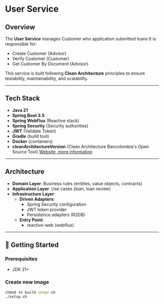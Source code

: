 # User Service

## Overview
The **User Service** manages Customer who application submitted loans
It is responsible for:
- Create Customer (Advisor)
- Verify Customer (Customer)
- Get Customer By Document (Advisor)

This service is built following **Clean Architecture** principles to ensure testability, maintainability, and scalability.

---

## Tech Stack
- **Java 21**
- **Spring Boot 3.5**
- **Spring WebFlux** (Reactive stack)
- **Spring Security** (Security authorities)
- **JWT** (Validate Token)
- **Gradle** (build tool)
- **Docker** (containers)
- **cleanArchitectureVersion** (Clean Architecture Bancolombia's Open Source Tool) [Website, more information](https://bancolombia.github.io/scaffold-clean-architecture/docs/intro/)

---

## Architecture
- **Domain Layer**: Business rules (entities, value objects, contracts)
- **Application Layer**: Use cases (loan, loan review)
- **Infrastructure Layer**:
    - **Driven Adapters**:
        - Spring Security configuration
        - JWT token provider
        - Persistence adapters (R2DB)
    - **Entry Point**:
        - reactive-web (webflux)

---

## 🚀 Getting Started

### Prerequisites
- JDK 21+


### Create new image
```cmd
chmod +x build-image.sh
./setup.sh
```
